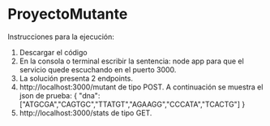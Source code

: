 # ProyectoMutante

Instrucciones para la ejecución: 

1. Descargar el código
2. En la consola o terminal escribir la sentencia: node app para que el servicio quede escuchando en el puerto 3000.
3. La solución presenta 2 endpoints.
4. http://localhost:3000/mutant de tipo POST. A continuación se muestra el json de prueba:
   {
       "dna":["ATGCGA","CAGTGC","TTATGT","AGAAGG","CCCATA","TCACTG"]
   }
5. http://localhost:3000/stats de tipo GET. 

